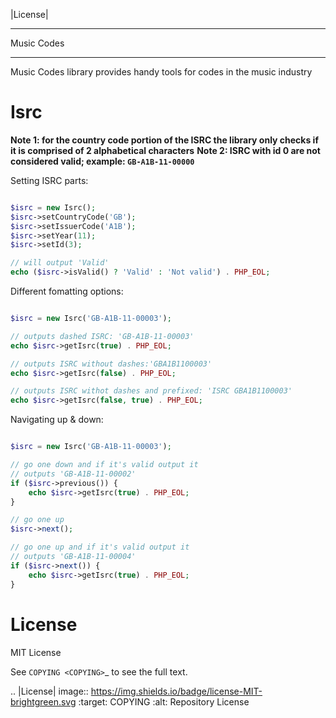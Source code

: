 |License|

*******
Music Codes
*******


Music Codes library provides handy tools for codes in the music industry

Isrc
====

**Note 1: for the country code portion of the ISRC the library only checks if it is comprised of 2 alphabetical characters** 
**Note 2: ISRC with id 0 are not considered valid; example: `GB-A1B-11-00000`** 

Setting ISRC parts:

```php

$isrc = new Isrc();
$isrc->setCountryCode('GB');
$isrc->setIssuerCode('A1B');
$isrc->setYear(11);
$isrc->setId(3);

// will output 'Valid'
echo ($isrc->isValid() ? 'Valid' : 'Not valid') . PHP_EOL;

```

Different fomatting options:

```php

$isrc = new Isrc('GB-A1B-11-00003');

// outputs dashed ISRC: 'GB-A1B-11-00003'
echo $isrc->getIsrc(true) . PHP_EOL;

// outputs ISRC without dashes:'GBA1B1100003'
echo $isrc->getIsrc(false) . PHP_EOL;

// outputs ISRC withot dashes and prefixed: 'ISRC GBA1B1100003'
echo $isrc->getIsrc(false, true) . PHP_EOL;

```

Navigating up & down:

```php

$isrc = new Isrc('GB-A1B-11-00003');

// go one down and if it's valid output it
// outputs 'GB-A1B-11-00002'
if ($isrc->previous()) {
	echo $isrc->getIsrc(true) . PHP_EOL;
}

// go one up
$isrc->next();

// go one up and if it's valid output it
// outputs 'GB-A1B-11-00004'
if ($isrc->next()) {
	echo $isrc->getIsrc(true) . PHP_EOL;
}

```


License
=======

MIT License

See `COPYING <COPYING>`_ to see the full text.

.. |License| image:: https://img.shields.io/badge/license-MIT-brightgreen.svg
   :target: COPYING
   :alt: Repository License